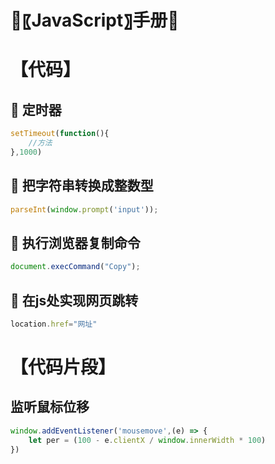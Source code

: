 # 🍇〖JavaScript〗手册🍇


# 【代码】
## 🔵 定时器
```js
setTimeout(function(){
    //方法
},1000)
```

## 🔵 把字符串转换成整数型
```js
parseInt(window.prompt('input'));
```

## 🔵 执行浏览器复制命令
```js
document.execCommand("Copy");
```

## 🔵 在js处实现网页跳转
```js
location.href="网址"
```

# 【代码片段】

## 监听鼠标位移
```js
window.addEventListener('mousemove',(e) => {
    let per = (100 - e.clientX / window.innerWidth * 100)
})
```